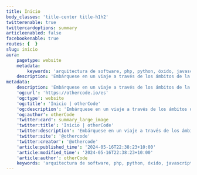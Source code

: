 ```yaml
---
title: Inicio
body_classes: 'title-center title-h1h2'
twitterenable: true
twittercardoptions: summary
articleenabled: false
facebookenable: true
routes: {  }
slug: inicio
aura:
    pagetype: website
    metadata:
        keywords: 'arquitectura de software, php, python, óxido, javascript, patrones de diseño, software, arquitecturas limpias, blog'
    description: 'Embárquese en un viaje a través de los ámbitos de la arquitectura y la artesanía del software. Explore el diseño basado en dominios, las arquitecturas limpias y los principios SÓLIDOS en PHP, JavaScript, Python y Rust. Únase a nosotros mientras profundizamos en los paisajes de código mantenibles y descubrimos las claves para prácticas de desarrollo efectivas.'
metadata:
    description: 'Embárquese en un viaje a través de los ámbitos de la arquitectura y la artesanía del software. Explore el diseño basado en dominios, las arquitecturas limpias y los principios SÓLIDOS en PHP, JavaScript, Python y Rust. Únase a nosotros mientras profundizamos en los paisajes de código mantenibles y descubrimos las claves para prácticas de desarrollo efectivas.'
    'og:url': 'https://othercode.io/es'
    'og:type': website
    'og:title': 'Inicio | otherCode'
    'og:description': 'Embárquese en un viaje a través de los ámbitos de la arquitectura y la artesanía del software. Explore el diseño basado en dominios, las arquitecturas limpias y los principios SÓLIDOS en PHP, JavaScript, Python y Rust. Únase a nosotros mientras profundizamos en los paisajes de código mantenibles y descubrimos las claves para prácticas de desarrollo efectivas.'
    'og:author': otherCode
    'twitter:card': summary_large_image
    'twitter:title': 'Inicio | otherCode'
    'twitter:description': 'Embárquese en un viaje a través de los ámbitos de la arquitectura y la artesanía del software. Explore el diseño basado en dominios, las arquitecturas limpias y los principios SÓLIDOS en PHP, JavaScript, Python y Rust. Únase a nosotros mientras profundizamos en los paisajes de código mantenibles y descubrimos las claves para prácticas de desarrollo efectivas.'
    'twitter:site': '@othercode'
    'twitter:creator': '@othercode'
    'article:published_time': '2024-05-16T22:38:23+10:00'
    'article:modified_time': '2024-05-16T22:38:23+10:00'
    'article:author': otherCode
    keywords: 'arquitectura de software, php, python, óxido, javascript, patrones de diseño, software, arquitecturas limpias, blog'
---
```


